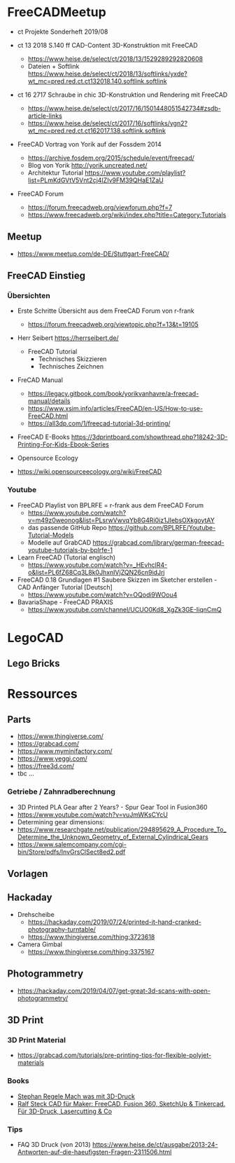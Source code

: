 # FreeCADMeetup

* ct Projekte Sonderheft 2019/08
* ct 13 2018 S.140 ff  CAD-Content 3D-Konstruktion mit FreeCAD
  * https://www.heise.de/select/ct/2018/13/1529289292820608
  * Dateien + Softlink https://www.heise.de/select/ct/2018/13/softlinks/yxde?wt_mc=pred.red.ct.ct132018.140.softlink.softlink
* ct 16 2717  Schraube in chic 3D-Konstruktion und Rendering mit FreeCAD
  * https://www.heise.de/select/ct/2017/16/1501448051542734#zsdb-article-links
  * https://www.heise.de/select/ct/2017/16/softlinks/ygn2?wt_mc=pred.red.ct.ct162017.138.softlink.softlink
 
* FreeCAD Vortrag von Yorik auf der Fossdem 2014
  * https://archive.fosdem.org/2015/schedule/event/freecad/
  * Blog von Yorik http://yorik.uncreated.net/
  * Architektur Tutorial https://www.youtube.com/playlist?list=PLmKdGVtV5Vnt2cj4IZIv9FM39QHaE1ZaU

* FreeCAD Forum 
  * https://forum.freecadweb.org/viewforum.php?f=7
  * https://www.freecadweb.org/wiki/index.php?title=Category:Tutorials

## Meetup
* https://www.meetup.com/de-DE/Stuttgart-FreeCAD/


## FreeCAD Einstieg

### Übersichten
* Erste Schritte Übersicht aus dem FreeCAD Forum von r-frank
  * https://forum.freecadweb.org/viewtopic.php?f=13&t=19105
 
* Herr Seibert https://herrseibert.de/
  * FreeCAD Tutorial
    * Technisches Skizzieren
    * Technisches Zeichnen

* FreCAD Manual
    * https://legacy.gitbook.com/book/yorikvanhavre/a-freecad-manual/details
    * https://www.xsim.info/articles/FreeCAD/en-US/How-to-use-FreeCAD.html
    * https://all3dp.com/1/freecad-tutorial-3d-printing/

* FreeCAD E-Books https://3dprintboard.com/showthread.php?18242-3D-Printing-For-Kids-Ebook-Series

* Opensource Ecology
 * https://wiki.opensourceecology.org/wiki/FreeCAD

### Youtube
* FreeCAD Playlist von BPLRFE = r-frank aus dem FreeCAD Forum
   * https://www.youtube.com/watch?v=m49z0weonog&list=PLsrwVwvqYb8G4Ri0iz1JIebsOXkgoytAY
   * das passende GitHub Repo https://github.com/BPLRFE/Youtube-Tutorial-Models
   * Modelle auf GrabCAD https://grabcad.com/library/german-freecad-youtube-tutorials-by-bplrfe-1
* Learn FreeCAD (Tutorial englisch)
   * https://www.youtube.com/watch?v=_HEvhclR4-o&list=PL6fZ68Cq3L8k0JhxnIVjZQN26cn9idJrj
* FreeCAD 0.18 Grundlagen #1 Saubere Skizzen im Sketcher erstellen - CAD Anfänger Tutorial [Deutsch]
   * https://www.youtube.com/watch?v=OQodi9WOou4
* BavariaShape - FreeCAD PRAXIS
   * https://www.youtube.com/channel/UCUO0Kd8_XgZk3GE-IiqnCmQ

  
  
# LegoCAD

## Lego Bricks

# Ressources

## Parts
* https://www.thingiverse.com/
* https://grabcad.com/
* https://www.myminifactory.com/
* https://www.yeggi.com/
* https://free3d.com/
* tbc ...
### Getriebe / Zahnradberechnung
* 3D Printed PLA Gear after 2 Years? - Spur Gear Tool in Fusion360
 * https://www.youtube.com/watch?v=vuJmWKsCYcU
 * Determining gear dimensions:
  * https://www.researchgate.net/publication/294895629_A_Procedure_To_Determine_the_Unknown_Geometry_of_External_Cylindrical_Gears
  * https://www.salemcompany.com/cgi-bin/Store/pdfs/InvGrsClSect8ed2.pdf


## Vorlagen


## Hackaday

* Drehscheibe
   * https://hackaday.com/2019/07/24/printed-it-hand-cranked-photography-turntable/
   * https://www.thingiverse.com/thing:3723618
* Camera Gimbal
   * https://www.thingiverse.com/thing:3375167

## Photogrammetry
  * https://hackaday.com/2019/04/07/get-great-3d-scans-with-open-photogrammetry/

## 3D Print

### 3D Print Material
* https://grabcad.com/tutorials/pre-printing-tips-for-flexible-polyjet-materials

### Books
* [Stephan Regele Mach was mit 3D-Druck](https://amzn.to/2N5ANFm)
* [Ralf Steck CAD für Maker: FreeCAD, Fusion 360, SketchUp & Tinkercad. Für 3D-Druck, Lasercutting & Co](https://amzn.to/2ZRmY4o)

### Tips
* FAQ 3D Druck (von 2013) https://www.heise.de/ct/ausgabe/2013-24-Antworten-auf-die-haeufigsten-Fragen-2311506.html
